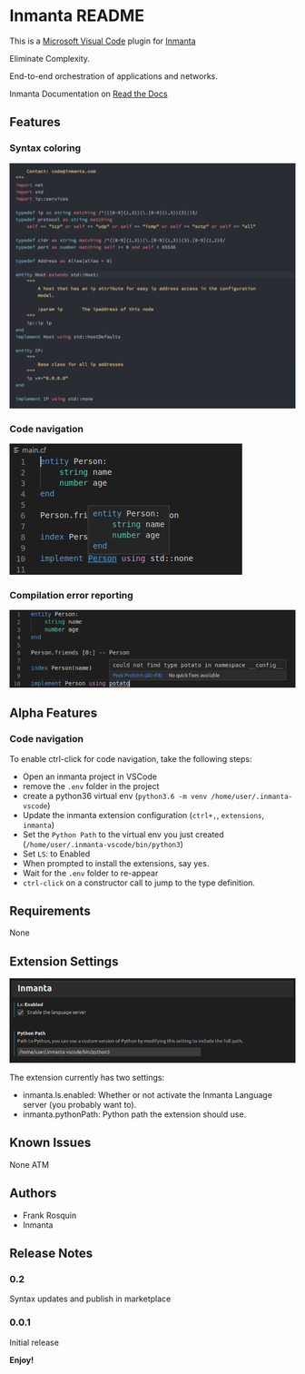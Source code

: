 # Inmanta README

This is a [Microsoft Visual Code](https://code.visualstudio.com/) plugin for [Inmanta](https://inmanta.com/)

Eliminate Complexity.

End-to-end orchestration of applications and networks.

Inmanta Documentation on [Read the Docs](https://inmanta.com/resources/docs/)

## Features


### Syntax coloring
![Syntax coloring screenshot](images/screenshot-syntax-coloring.png)

### Code navigation
![Navigation screenshot](images/screenshot-ctrl-click.png)

### Compilation error reporting
![Error reporting screenshot](images/screenshot-error-reporting.png)

## Alpha Features

### Code navigation

To enable ctrl-click for code navigation, take the following steps:

- Open an inmanta project in VSCode
- remove the `.env` folder in the project
- create a python36 virtual env (`python3.6 -m venv /home/user/.inmanta-vscode`)
- Update the inmanta extension configuration (`ctrl+,`, `extensions`, `inmanta`)
- Set the `Python Path` to the virtual env you just created (`/home/user/.inmanta-vscode/bin/python3`)
- Set `LS`: to Enabled
- When prompted to install the extensions, say yes.
- Wait for the `.env` folder to re-appear
- `ctrl-click` on a constructor call to jump to the type definition.

## Requirements

None

## Extension Settings

![Settings screenshot](images/screenshot-settings.png)

The extension currently has two settings:
 - inmanta.ls.enabled: Whether or not activate the Inmanta Language server (you probably want to).
 - inmanta.pythonPath: Python path the extension should use.

## Known Issues

None ATM

## Authors

- Frank Rosquin
- Inmanta

## Release Notes

### 0.2

Syntax updates and publish in marketplace

### 0.0.1

Initial release

**Enjoy!**

